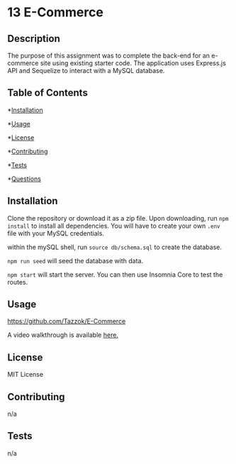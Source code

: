 # 13 E-Commerce


## Description

The purpose of this assignment was to complete the back-end for an e-commerce site using existing starter code. The application uses Express.js API and Sequelize to interact with a MySQL database.



## Table of Contents
*[Installation](#installation)

*[Usage](#usage)

*[License](#license)

*[Contributing](#contributing)

*[Tests](#tests)

*[Questions](#questions)


## Installation

Clone the repository or download it as a zip file. Upon downloading, run `npm install` to install all dependencies. You will have to create your own `.env` file with your MySQL credentials.

within the mySQL shell, run `source db/schema.sql` to create the database.

`npm run seed` will seed the database with data.

`npm start` will start the server. You can then use Insomnia Core to test the routes.


## Usage
https://github.com/Tazzok/E-Commerce

A video walkthrough is available [here.](https://drive.google.com/file/d/1Xd7r0UoaEl-eXGdQmFvgDVj3trQjL5or/view)



## License
MIT License

## Contributing
n/a

## Tests
n/a

